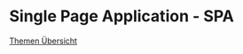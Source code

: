 # Single Page Application - SPA

[Themen Übersicht](https://herbertnikolajewskidci.github.io/kurs-uebersicht/04.-spa---singe-page-application/%C3%BCbersicht---spa.html#)
